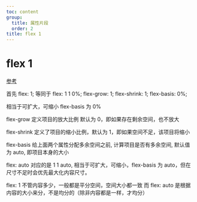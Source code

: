 ```yaml
---
toc: content
group:
  title: 属性片段
  order: 2
title: flex 1
---
```


# flex 1

<a href="https://juejin.cn/post/6971010647492395044?searchId=2023120520375076560F4741B057041E52
">参考</a>

首先 flex: 1; 等同于 flex: 1 1 0%;
flex-grow: 1; flex-shrink: 1; flex-basis: 0%;

相当于可扩大，可缩小 flex-basis 为 0%

flex-grow 定义项目的放大比例 默认为 0，即如果存在剩余空间，也不放大

flex-shrink 定义了项目的缩小比例，默认为 1，即如果空间不足，该项目将缩小

flex-basis 给上面两个属性分配多余空间之前, 计算项目是否有多余空间, 默认值为 auto, 即项目本身的大小

flex: auto 对应的是 1 1 auto, 相当于可扩大，可缩小，flex-basis 为 auto，但在尺寸不足时会优先最大化内容尺寸。

flex: 1 不管内容多少，一般都是平分空间，空间大小都一致
而 flex: auto 是根据内容的大小来分，不是均分的（除非内容都是一样，才均分）
